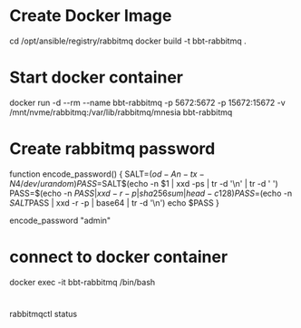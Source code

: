 # Create Docker Image
cd /opt/ansible/registry/rabbitmq
docker build -t bbt-rabbitmq .

# Start docker container
docker run -d --rm --name bbt-rabbitmq -p 5672:5672 -p 15672:15672 -v /mnt/nvme/rabbitmq:/var/lib/rabbitmq/mnesia bbt-rabbitmq

# Create rabbitmq password
function encode_password()
{
    SALT=$(od -A n -t x -N 4 /dev/urandom)
    PASS=$SALT$(echo -n $1 | xxd -ps | tr -d '\n' | tr -d ' ')
    PASS=$(echo -n $PASS | xxd -r -p | sha256sum | head -c 128)
    PASS=$(echo -n $SALT$PASS | xxd -r -p | base64 | tr -d '\n')
    echo $PASS
}

encode_password "admin"

# connect to docker container
docker exec -it bbt-rabbitmq /bin/bash

#
rabbitmqctl status

#

